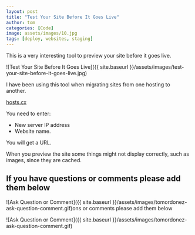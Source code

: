 ```yaml
---
layout: post
title: "Test Your Site Before It Goes Live"
author: tom
categories: [Code]
image: assets/images/10.jpg
tags: [deploy, websites, staging]
---
```


This is a very interesting tool to preview your site before it goes live.

![Test Your Site Before It Goes Live]({{ site.baseurl }}/assets/images/test-your-site-before-it-goes-live.jpg)

I have been using this tool when migrating sites from one hosting to another.

<a href="http://hosts.cx" target="_blank">hosts.cx</a>

You need to enter:

* New server IP address
* Website name.

You will get a URL.

When you preview the site some things might not display correctly, such as images, since they are cached.

## If you have questions or comments please add them below

![Ask Question or Comment]({{ site.baseurl }}/assets/images/tomordonez-ask-question-comment.gif)ons or comments please add them below

![Ask Question or Comment]({{ site.baseurl }}/assets/images/tomordonez-ask-question-comment.gif)